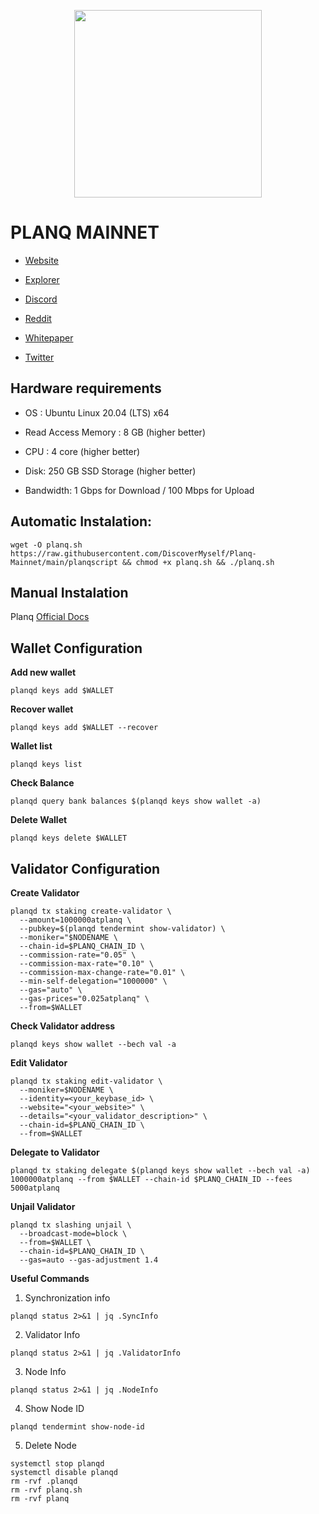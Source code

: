 <div classname="logo">

<p align="center">
  <img height="300" height="auto" src="https://user-images.githubusercontent.com/78480857/208048940-257c3d9c-3dae-4f6d-ad0d-bba3f4ceb541.png">
</div>


# PLANQ MAINNET

- [Website](https://planq.network/)

- [Explorer](https://explorer.planq.network/)

- [Discord](https://discord.gg/zmjTn49k)

- [Reddit](https://www.reddit.com/r/planq_network)

- [Whitepaper](https://planq.network/whitepaper)

- [Twitter](https://twitter.com/PlanqFoundation)

## Hardware requirements
- OS : Ubuntu Linux 20.04 (LTS) x64

- Read Access Memory : 8 GB (higher better)

- CPU : 4 core (higher better)

- Disk: 250 GB SSD Storage (higher better)

- Bandwidth: 1 Gbps for Download / 100 Mbps for Upload


## Automatic Instalation:
```
wget -O planq.sh https://raw.githubusercontent.com/DiscoverMyself/Planq-Mainnet/main/planqscript && chmod +x planq.sh && ./planq.sh
```

## Manual Instalation
Planq [Official Docs](https://docs.planq.network/)


## Wallet Configuration
**Add new wallet**
```
planqd keys add $WALLET
```

**Recover wallet**
```
planqd keys add $WALLET --recover
```

**Wallet list**
```
planqd keys list
```

**Check Balance**
```
planqd query bank balances $(planqd keys show wallet -a)
```

**Delete Wallet**
```
planqd keys delete $WALLET
```


## Validator Configuration
**Create Validator**
```
planqd tx staking create-validator \
  --amount=1000000atplanq \
  --pubkey=$(planqd tendermint show-validator) \
  --moniker="$NODENAME \
  --chain-id=$PLANQ_CHAIN_ID \
  --commission-rate="0.05" \
  --commission-max-rate="0.10" \
  --commission-max-change-rate="0.01" \
  --min-self-delegation="1000000" \
  --gas="auto" \
  --gas-prices="0.025atplanq" \
  --from=$WALLET
```

**Check Validator address**

```
planqd keys show wallet --bech val -a
```

**Edit Validator**

```
planqd tx staking edit-validator \
  --moniker=$NODENAME \
  --identity=<your_keybase_id> \
  --website="<your_website>" \
  --details="<your_validator_description>" \
  --chain-id=$PLANQ_CHAIN_ID \
  --from=$WALLET
```
 
**Delegate to Validator**
```
planqd tx staking delegate $(planqd keys show wallet --bech val -a) 1000000atplanq --from $WALLET --chain-id $PLANQ_CHAIN_ID --fees 5000atplanq
```

**Unjail Validator**
```
planqd tx slashing unjail \
  --broadcast-mode=block \
  --from=$WALLET \
  --chain-id=$PLANQ_CHAIN_ID \
  --gas=auto --gas-adjustment 1.4
```
  
**Useful Commands**
1. Synchronization info

`
planqd status 2>&1 | jq .SyncInfo
`

2. Validator Info

`
planqd status 2>&1 | jq .ValidatorInfo
`

3. Node Info

`
planqd status 2>&1 | jq .NodeInfo
`

4. Show Node ID

`
planqd tendermint show-node-id
`

5. Delete Node

```
systemctl stop planqd
systemctl disable planqd
rm -rvf .planqd
rm -rvf planq.sh
rm -rvf planq
```

